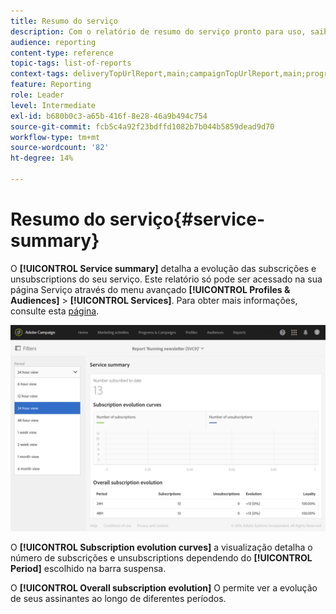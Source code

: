 ```yaml
---
title: Resumo do serviço
description: Com o relatório de resumo do serviço pronto para uso, saiba mais sobre a evolução das subscrições e unsubscriptions.
audience: reporting
content-type: reference
topic-tags: list-of-reports
context-tags: deliveryTopUrlReport,main;campaignTopUrlReport,main;programTopUrlReport,main
feature: Reporting
role: Leader
level: Intermediate
exl-id: b680b0c3-a65b-416f-8e28-46a9b494c754
source-git-commit: fcb5c4a92f23bdffd1082b7b044b5859dead9d70
workflow-type: tm+mt
source-wordcount: '82'
ht-degree: 14%

---
```


# Resumo do serviço{#service-summary}

O **[!UICONTROL Service summary]** detalha a evolução das subscrições e unsubscriptions do seu serviço.
Este relatório só pode ser acessado na sua página Serviço através do menu avançado **[!UICONTROL Profiles & Audiences]** > **[!UICONTROL Services]**. Para obter mais informações, consulte esta [página](../../audiences/using/monitoring-subscriptions.md#service-reports).

![](assets/service-summary.png)

O **[!UICONTROL Subscription evolution curves]** a visualização detalha o número de subscrições e unsubscriptions dependendo do **[!UICONTROL Period]** escolhido na barra suspensa.

O **[!UICONTROL Overall subscription evolution]** O permite ver a evolução de seus assinantes ao longo de diferentes períodos.
